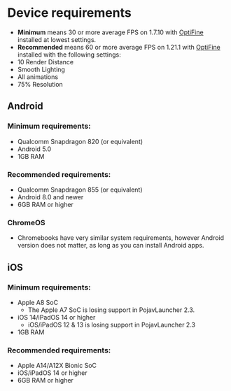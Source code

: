 # Device requirements
- **Minimum** means 30 or more average FPS on 1.7.10 with [OptiFine](https://optifine.net/downloads) installed at lowest settings.
- **Recommended** means 60 or more average FPS on 1.21.1 with [OptiFine](https://optifine.net/downloads) installed with the following settings:
- 10 Render Distance
- Smooth Lighting
- All animations
- 75% Resolution
## Android

### Minimum requirements:
- Qualcomm Snapdragon 820 (or equivalent)
- Android 5.0
- 1GB RAM

### Recommended requirements:
- Qualcomm Snapdragon 855 (or equivalent)
- Android 8.0 and newer
- 6GB RAM or higher

### ChromeOS
- Chromebooks have very similar system requirements, however Android version does not matter, as long as you can install Android apps.

## iOS

### Minimum requirements:
- Apple A8 SoC
   - The Apple A7 SoC is losing support in PojavLauncher 2.3.
- iOS 14/iPadOS 14 or higher
   - iOS/iPadOS 12 & 13 is losing support in PojavLauncher 2.3
- 1GB RAM

### Recommended requirements:
- Apple A14/A12X Bionic SoC
- iOS/iPadOS 14 or higher
- 6GB RAM or higher
